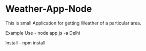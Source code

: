 # Weather-App-Node
This is small Application for getting Weather of a particular area.

Example Use - 
node app.js -a Delhi

Install -
npm install

